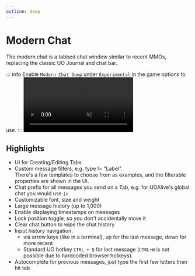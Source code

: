 ```yaml
---
outline: deep
---
```

# Modern Chat

The modern chat is a tabbed chat window similar to recent MMOs, replacing the classic UO Journal and chat bar.

::: info
Enable `Modern Chat Gump` under `Experimental` in the game options to use.
:::
<video src="/features/chat/chat-features.mp4" autoplay loop muted controls></video>


## Highlights

- UI for Creating/Editing Tabs
- Custom message filters, e.g. type != "Label".   
  There's a few templates to choose from as examples, and the filterable properties are shown in the UI.
- Chat prefix for all messages you send on a Tab, e.g. for UOAlive's global chat you would use `[c`
- Customizable font, size and weight
- Large message history (up to 1,000)
- Enable displaying timestamps on messages
- Lock position toggle, so you don't accidentally move it
- Clear chat button to wipe the chat history
- Input history navigation:
  - via arrow keys (like in a terminal), up for the last message, down for more recent
  - Standard UO hotkey `CTRL + Q` for last message (`CTRL+W` is not possible due to hardcoded browser hotkeys).
- Autocomplete for previous messages, just type the first few letters then hit tab

